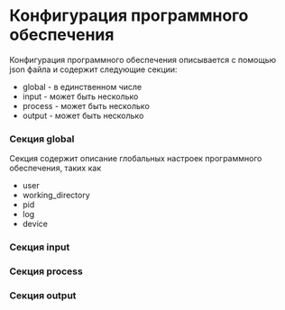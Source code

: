 # Конфигурация программного обеспечения
Конфигурация программного обеспечения описывается с помощью json файла и содержит следующие секции:
* global - в единственном числе
* input - может быть несколько
* process - может быть несколько
* output - может быть несколько

### Секция global
Секция содержит описание глобальных настроек программного обеспечения, таких как
- user
- working_directory
- pid
- log
- device


### Секция input
### Секция process
### Секция output
